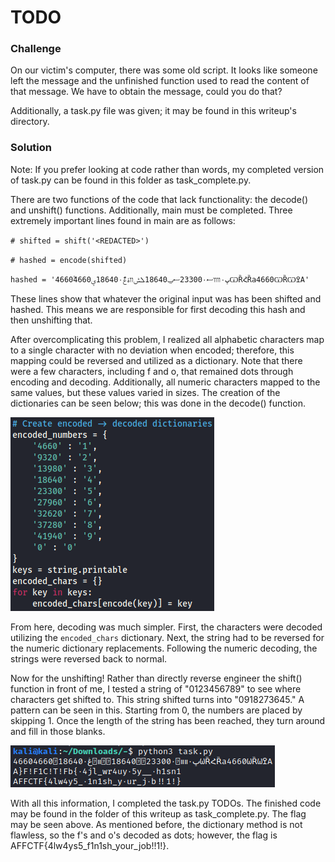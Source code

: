 
# TODO

### Challenge

On our victim's computer, there was some old script. It looks like someone left the message and the unfinished function used to read the content of that message. We have to obtain the message, could you do that?

Additionally, a task.py file was given; it may be found in this writeup's directory.

### Solution

Note: If you prefer looking at code rather than words, my completed version of task.py can be found in this folder as task_complete.py.

There are two functions of the code that lack functionality: the decode() and unshift() functions. Additionally, main must be completed. Three extremely important lines found in main are as follows:

`# shifted = shift('<REDACTED>')`

`# hashed = encode(shifted)`

`hashed = '4660۠ܰ4660ڀ٠װװސ23300۰ސݐ18640ܠݰװۀڠ18640۰ްؠѠȐՀȐа4660ѠȐѠߐА'`

These lines show that whatever the original input was has been shifted and hashed. This means we are responsible for first decoding this hash and then unshifting that.

After overcomplicating this problem, I realized all alphabetic characters map to a single character with no deviation when encoded; therefore, this mapping could be reversed and utilized as a dictionary. Note that there were a few characters, including f and o, that remained dots through encoding and decoding. Additionally, all numeric characters mapped to the same values, but these values varied in sizes. The creation of the dictionaries can be seen below; this was done in the decode() function.

![creation of the encoded to decoded dictionaries](./dictionaries.png)

From here, decoding was much simpler. First, the characters were decoded utilizing the `encoded_chars` dictionary. Next, the string had to be reversed for the numeric dictionary replacements. Following the numeric decoding, the strings were reversed back to normal.

Now for the unshifting! Rather than directly reverse engineer the shift() function in front of me, I tested a string of "0123456789" to see where characters get shifted to. This string shifted turns into "0918273645." A pattern can be seen in this. Starting from 0, the numbers are placed by skipping 1. Once the length of the string has been reached, they turn around and fill in those blanks.

![the output of running the completed version of task.py](./flag.png)

With all this information, I completed the task.py TODOs. The finished code may be found in the folder of this writeup as task_complete.py. The flag may be seen above. As mentioned before, the dictionary method is not flawless, so the f's and o's decoded as dots; however, the flag is AFFCTF{4lw4ys5_f1n1sh_your_job!!1!}.
